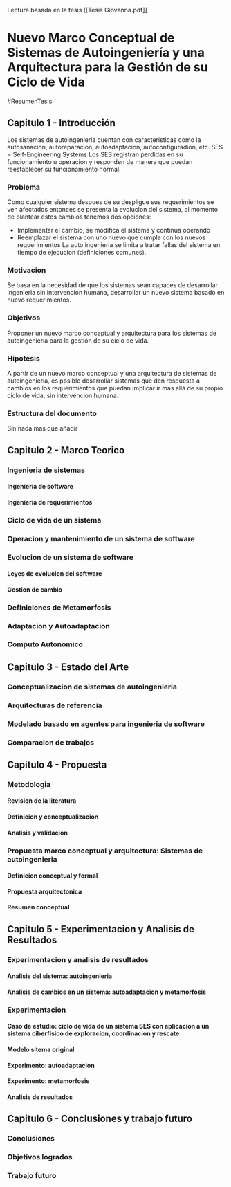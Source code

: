 Lectura basada en la tesis [[Tesis Giovanna.pdf]]
# Nuevo Marco Conceptual de Sistemas de Autoingeniería y una Arquitectura para la Gestión de su Ciclo de Vida
#ResumenTesis
## Capitulo 1 - Introducción
Los sistemas de autoingenieria cuentan con caracteristicas como la autosanacion, autoreparacion, autoadaptacion, autoconfiguradion, etc. SES = Self-Engineering Systems
Los SES registran perdidas en su funcionamiento u operacion y responden de manera que puedan reestablecer su funcionamiento normal.
### Problema
Como cualquier sistema despues de su despligue sus requerimientos se ven afectados entonces se presenta la evolucion del sistema, al momento de plantear estos cambios tenemos dos opciones:
- Implementar el cambio, se modifica el sistema y continua operando
- Reemplazar el sistema con uno nuevo que cumpla con los nuevos requerimientos
La auto ingenieria se limita a tratar fallas del sistema en tiempo de ejecucion (definiciones comunes).
### Motivacion
Se basa en la necesidad de que los sistemas sean capaces de desarrollar ingenieria sin intervencion humana, desarrollar un nuevo sistema basado en nuevo requerimientos.
### Objetivos
Proponer un nuevo marco conceptual y arquitectura para los sistemas de autoingenierı́a para la gestión de su ciclo de vida.
### Hipotesis
A partir de un nuevo marco conceptual y una arquitectura de sistemas de autoingenierı́a, es posible desarrollar sistemas que den respuesta a cambios en los requerimientos que puedan implicar ir más allá de su propio ciclo de vida, sin intervencion humana.
### Estructura del documento
Sin nada mas que añadir
## Capitulo 2 - Marco Teorico
### Ingenieria de sistemas
#### Ingenieria de software
#### Ingenieria de requerimientos
### Ciclo de vida de un sistema
### Operacion y mantenimiento de un sistema de software
### Evolucion de un sistema de software
#### Leyes de evolucion del software
#### Gestion de cambio
### Definiciones de Metamorfosis
### Adaptacion y Autoadaptacion
### Computo Autonomico
## Capitulo 3 - Estado del Arte
### Conceptualizacion de sistemas de autoingenieria
### Arquitecturas de referencia
### Modelado basado en agentes para ingenieria de software
### Comparacion de trabajos
## Capitulo 4 - Propuesta
### Metodologia
#### Revision de la literatura
#### Definicion y conceptualizacion
#### Analisis y validacion
### Propuesta marco conceptual y arquitectura: Sistemas de autoingenieria
#### Definicion conceptual y formal
#### Propuesta arquitectonica
#### Resumen conceptual
## Capitulo 5 - Experimentacion y Analisis de Resultados
### Experimentacion y analisis de resultados
#### Analisis del sistema: autoingenieria
#### Analisis de cambios en un sistema: autoadaptacion y metamorfosis
### Experimentacion
#### Caso de estudio: ciclo de vida de un sistema SES con aplicacion a un sistema ciberfisico de exploracion, coordinacion y rescate
#### Modelo sitema original
#### Experimento: autoadaptacion
#### Experimento: metamorfosis
#### Analisis de resultados
## Capitulo 6 - Conclusiones y trabajo futuro
### Conclusiones
### Objetivos logrados
### Trabajo futuro
